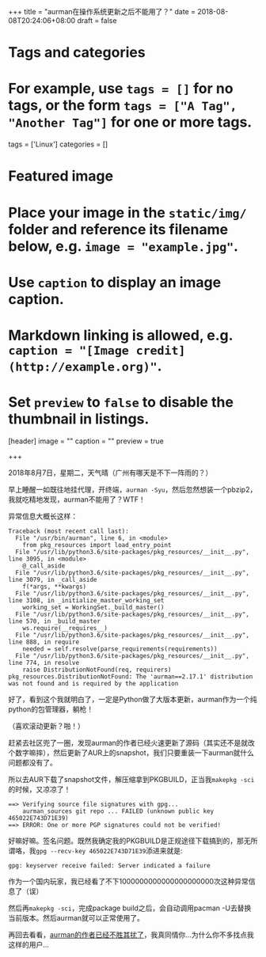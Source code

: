 +++
title = "aurman在操作系统更新之后不能用了？"
date = 2018-08-08T20:24:06+08:00
draft = false

# Tags and categories
# For example, use `tags = []` for no tags, or the form `tags = ["A Tag", "Another Tag"]` for one or more tags.
tags = ['Linux']
categories = []

# Featured image
# Place your image in the `static/img/` folder and reference its filename below, e.g. `image = "example.jpg"`.
# Use `caption` to display an image caption.
#   Markdown linking is allowed, e.g. `caption = "[Image credit](http://example.org)"`.
# Set `preview` to `false` to disable the thumbnail in listings.
[header]
image = ""
caption = ""
preview = true

+++

2018年8月7日，星期二，天气晴（广州有哪天是不下一阵雨的？）

早上睡醒一如既往地挂代理，开终端，`aurman -Syu`，然后忽然想装一个pbzip2，我就吃精地发现，aurman不能用了？WTF！

异常信息大概长这样：

```pre
Traceback (most recent call last):
  File "/usr/bin/aurman", line 6, in <module>
    from pkg_resources import load_entry_point
  File "/usr/lib/python3.6/site-packages/pkg_resources/__init__.py", line 3095, in <module>
    @_call_aside
  File "/usr/lib/python3.6/site-packages/pkg_resources/__init__.py", line 3079, in _call_aside
    f(*args, **kwargs)
  File "/usr/lib/python3.6/site-packages/pkg_resources/__init__.py", line 3108, in _initialize_master_working_set
    working_set = WorkingSet._build_master()
  File "/usr/lib/python3.6/site-packages/pkg_resources/__init__.py", line 570, in _build_master
    ws.require(__requires__)
  File "/usr/lib/python3.6/site-packages/pkg_resources/__init__.py", line 888, in require
    needed = self.resolve(parse_requirements(requirements))
  File "/usr/lib/python3.6/site-packages/pkg_resources/__init__.py", line 774, in resolve
    raise DistributionNotFound(req, requirers)
pkg_resources.DistributionNotFound: The 'aurman==2.17.1' distribution was not found and is required by the application
```

好了，看到这个我就明白了，一定是Python做了大版本更新，aurman作为一个纯python的包管理器，躺枪！

（喜欢滚动更新？啪！）

赶紧去社区兜了一圈，发现aurman的作者已经火速更新了源码（其实还不是就改个数字嘛摔），然后更新了AUR上的snapshot，我们只要重装一下aurman就什么问题都没有了。

所以去AUR下载了snapshot文件，解压缩拿到PKGBUILD，正当我`makepkg -sci`的时候，又凉凉了！

```pre
==> Verifying source file signatures with gpg...
    aurman_sources git repo ... FAILED (unknown public key 465022E743D71E39)
==> ERROR: One or more PGP signatures could not be verified!
```

好嘛好嘛。签名问题。既然我确定我的PKGBUILD是正规途径下载搞到的，那无所谓咯，我`gpg --recv-key 465022E743D71E39`添进来就是:

```pre
gpg: keyserver receive failed: Server indicated a failure
```

作为一个国内玩家，我已经看了不下1000000000000000000000次这种异常信息了（误）

然后再`makepkg -sci`，完成package build之后，会自动调用pacman -U去替换当前版本。然后aurman就可以正常使用了。

再回去看看，[aurman的作者已经不胜其扰了](https://github.com/polygamma/aurman/issues/178)，我真同情你...为什么你不多找点我这样的用户...